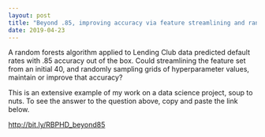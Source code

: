 ```yaml
---
layout: post
title: "Beyond .85, improving accuracy via feature streamlining and random hyperparameter grids"
date: 2019-04-23
---
```


A random forests algorithm applied to Lending Club data predicted default rates with .85 accuracy out of the box. Could streamlining the feature set from an initial 40, and randomly sampling grids of hyperparameter values, maintain or improve that accuracy?

This is an extensive example of my work on a data science project, soup to nuts. To see the answer to the question above, copy and paste the link below. 

http://bit.ly/RBPHD_beyond85
